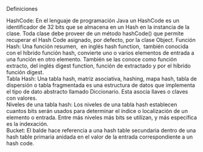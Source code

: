 Definiciones

HashCode: En el lenguaje de programación Java un HashCode es un identificador de 32 bits que se almacena en un Hash en la instancia de la clase. Toda clase debe proveer de un método hashCode() que permite recuperar el Hash Code 
asignado, por defecto, por la clase Object.	
Función Hash: Una función resumen, ​​ en inglés hash function, ​​​ también conocida con el híbrido función hash, convierte uno o varios elementos de entrada a una función en otro elemento. También se las conoce como función extracto, del 
inglés digest function, función de extractado y por el híbrido función digest.		
Tabla Hash: Una tabla hash, matriz asociativa, hashing, mapa hash, tabla de dispersión o tabla fragmentada es una estructura de datos que implementa el tipo de dato abstracto llamado Diccionario. Esta asocia llaves o claves con valores. 	
Niveles de una tabla hash: Los niveles de una tabla hash establecen cuantos bits serán usados para determinar el índice o localización de un elemento o entrada. Entre más niveles más bits se utilizan, y más específica es la indexación.		
Bucket: El balde hace referencia a una hash table secundaria dentro de una hash table primaria anidada en el valor de la entrada correspondiente a un hash code. 
